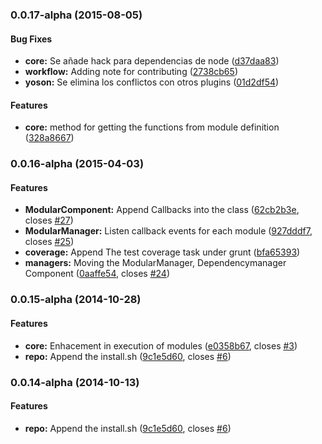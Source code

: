 <a name="0.0.17-alpha"></a>
### 0.0.17-alpha (2015-08-05)


#### Bug Fixes

* **core:** Se añade hack para dependencias de node ([d37daa83](https://github.com/frontend-labs/yosonjs/commit/d37daa83f4ca1ba83436ce312a17bcfc8d39334c))
* **workflow:** Adding note for contributing ([2738cb65](https://github.com/frontend-labs/yosonjs/commit/2738cb65d34f73f2a909b3cb41a0b6f91540f66e))
* **yoson:** Se elimina los conflictos con otros plugins ([01d2df54](https://github.com/frontend-labs/yosonjs/commit/01d2df545fd172b5386abec49978c4a5efdbda65))


#### Features

* **core:** method for getting the functions from  module definition ([328a8667](https://github.com/frontend-labs/yosonjs/commit/328a8667328f470e72e7859f0c3e74bc17842b70))


<a name="0.0.16-alpha"></a>
### 0.0.16-alpha (2015-04-03)


#### Features

* **ModularComponent:** Append Callbacks into the class ([62cb2b3e](https://github.com/frontend-labs/yosonjs/commit/62cb2b3ef95671c4fe38db463d8665ad78d7753a), closes [#27](https://github.com/frontend-labs/yosonjs/issues/27))
* **ModularManager:** Listen callback events for each module ([927dddf7](https://github.com/frontend-labs/yosonjs/commit/927dddf77b1cd01275336ffeccd2c682abe525d5), closes [#25](https://github.com/frontend-labs/yosonjs/issues/25))
* **coverage:** Append The test coverage task under grunt ([bfa65393](https://github.com/frontend-labs/yosonjs/commit/bfa653935fe4579b73b406b009f7d10bb9766705))
* **managers:** Moving the ModularManager, Dependencymanager Component ([0aaffe54](https://github.com/frontend-labs/yosonjs/commit/0aaffe545e1325359e5aa2b56b0c829d2545464e), closes [#24](https://github.com/frontend-labs/yosonjs/issues/24))


<a name="0.0.15-alpha"></a>
### 0.0.15-alpha (2014-10-28)


#### Features

* **core:** Enhacement in execution of modules ([e0358b67](https://github.com/frontend-labs/yosonjs/commit/e0358b675bb0a8840fa6040e8d2a62103ef5d96d), closes [#3](https://github.com/yosonjs/yosonjs/issues/3))
* **repo:** Append the install.sh ([9c1e5d60](https://github.com/frontend-labs/yosonjs/commit/9c1e5d60cd1dc5336a29c2143edeaf5d89f2f261), closes [#6](https://github.com/yosonjs/yosonjs/issues/6))


<a name="0.0.14-alpha"></a>
### 0.0.14-alpha (2014-10-13)


#### Features

* **repo:** Append the install.sh ([9c1e5d60](https://github.com/frontend-labs/yosonjs/commit/9c1e5d60cd1dc5336a29c2143edeaf5d89f2f261), closes [#6](https://github.com/yosonjs/yosonjs/issues/6))

